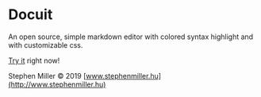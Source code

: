 # Docuit
An open source, simple markdown editor with colored syntax highlight and with customizable css.

[Try it](http://www.stephenmiller.hu/Docuit) right now!

Stephen Miller © 2019 [www.stephenmiller.hu](http://www.stephenmiller.hu)
